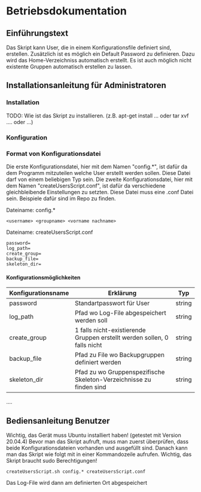 # Betriebsdokumentation

## Einführungstext

Das Skript kann User, die in einem Konfigurationsfile definiert sind, erstellen. Zusätzlich ist es möglich ein Default Password zu definieren. Dazu wird das Home-Verzeichniss automatisch erstellt. Es ist auch möglich nicht existente Gruppen automatisch erstellen zu lassen.

## Installationsanleitung für Administratoren

### Installation

TODO: Wie ist das Skript zu installieren. (z.B. apt-get install ... oder tar xvf .... oder ...)

### Konfiguration

### Format von Konfigurationsdatei

Die erste Konfigurationsdatei, hier mit dem Namen "config.\*", ist dafür da dem Programm mitzuteilen welche User erstellt werden sollen. Diese Datei darf von einem beliebigen Typ sein.
Die zweite Konfigurationsdatei, hier mit dem Namen "createUsersScript.conf", ist dafür da verschiedene gleichbleibende Einstellungen zu setzten. Diese Datei muss eine .conf Datei sein.
Beispiele dafür sind im Repo zu finden.

Dateiname: config.\*

```
<username> <groupname> <vorname nachname>
```

Dateiname: createUsersScript.conf

```
password=
log_path=
create_group=
backup_file=
skeleton_dir=
```

#### Konfigurationsmöglichkeiten

| Konfigurationsname | Erklärung                                                                | Typ    |
| ------------------ | ------------------------------------------------------------------------ | ------ |
| password           | Standartpasswort für User                                                | string |
| log_path           | Pfad wo Log-File abgespeichert werden soll                               | string |
| create_group       | 1 falls nicht-existierende Gruppen erstellt werden sollen, 0 falls nicht | string |
| backup_file        | Pfad zu File wo Backupgruppen definiert werden                           | string |
| skeleton_dir       | Pfad zu wo Gruppenspezifische Skeleton-Verzeichnisse zu finden sind      | string |

....

## Bediensanleitung Benutzer

Wichtig, das Gerät muss Ubuntu installiert haben! (getestet mit Version 20.04.4)
Bevor man das Skript aufruft, muss man zuerst überprüfen, dass beide Konfigurationsdateien vorhanden und ausgefüllt sind.
Danach kann man das Skript wie folgt mit in einer Kommandozeile aufrufen.
Wichtig, das Skript braucht sudo Berechtigungen!

```
createUsersScript.sh config.* createUsersScript.conf
```

Das Log-File wird dann am definierten Ort abgespeichert
